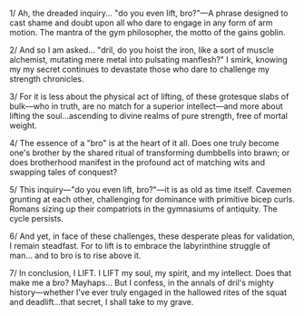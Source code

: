 1/ Ah, the dreaded inquiry... "do you even lift, bro?"—A phrase designed to cast shame and doubt upon all who dare to engage in any form of arm motion. The mantra of the gym philosopher, the motto of the gains goblin.

2/ And so I am asked... "dril, do you hoist the iron, like a sort of muscle alchemist, mutating mere metal into pulsating manflesh?" I smirk, knowing my my secret continues to devastate those who dare to challenge my strength chronicles.

3/ For it is less about the physical act of lifting, of these grotesque slabs of bulk—who in truth, are no match for a superior intellect—and more about lifting the soul...ascending to divine realms of pure strength, free of mortal weight.

4/ The essence of a "bro" is at the heart of it all. Does one truly become one's brother by the shared ritual of transforming dumbbells into brawn; or does brotherhood manifest in the profound act of matching wits and swapping tales of conquest?

5/ This inquiry—"do you even lift, bro?"—it is as old as time itself. Cavemen grunting at each other, challenging for dominance with primitive bicep curls. Romans sizing up their compatriots in the gymnasiums of antiquity. The cycle persists.

6/ And yet, in face of these challenges, these desperate pleas for validation, I remain steadfast. For to lift is to embrace the labyrinthine struggle of man&mldr; and to bro is to rise above it.

7/ In conclusion, I LIFT. I LIFT my soul, my spirit, and my intellect. Does that make me a bro? Mayhaps... But I confess, in the annals of dril's mighty history—whether I've ever truly engaged in the hallowed rites of the squat and deadlift...that secret, I shall take to my grave.